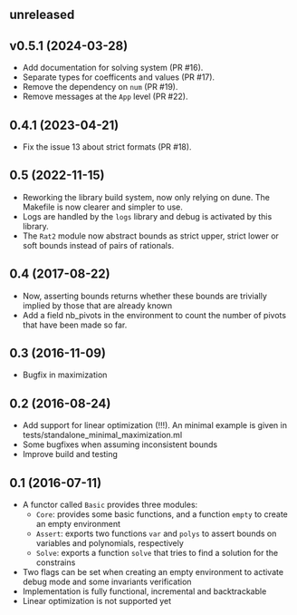 ## unreleased

## v0.5.1 (2024-03-28)
* Add documentation for solving system (PR #16).
* Separate types for coefficents and values (PR #17).
* Remove the dependency on `num` (PR #19).
* Remove messages at the `App` level (PR #22).

## 0.4.1 (2023-04-21)
* Fix the issue 13 about strict formats (PR #18).

## 0.5 (2022-11-15)
* Reworking the library build system, now only relying on dune.
  The Makefile is now clearer and simpler to use.
* Logs are handled by the `logs` library and debug is activated by this
  library.
* The `Rat2` module now abstract bounds as strict upper, strict lower or
  soft bounds instead of pairs of rationals.

## 0.4 (2017-08-22)
* Now, asserting bounds returns whether these bounds are
  trivially implied by those that are already known
* Add a field nb_pivots in the environment to count the number of
  pivots that have been made so far.

## 0.3 (2016-11-09)
* Bugfix in maximization

## 0.2 (2016-08-24)
* Add support for linear optimization (!!!). An minimal example is given
  in tests/standalone_minimal_maximization.ml
* Some bugfixes when assuming inconsistent bounds
* Improve build and testing

## 0.1 (2016-07-11)
* A functor called `Basic` provides three modules:
  - `Core`: provides some basic functions, and a function `empty` to
    create an empty environment
  - `Assert`: exports two functions `var` and `polys` to assert bounds
    on variables and polynomials, respectively
  - `Solve`: exports a function `solve` that tries to find a solution for
    the constrains
* Two flags can be set when creating an empty environment to activate
  debug mode and some invariants verification
* Implementation is fully functional, incremental and backtrackable
* Linear optimization is not supported yet
